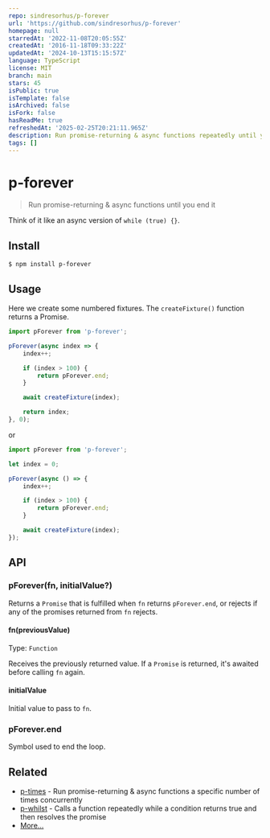 ```yaml
---
repo: sindresorhus/p-forever
url: 'https://github.com/sindresorhus/p-forever'
homepage: null
starredAt: '2022-11-08T20:05:55Z'
createdAt: '2016-11-18T09:33:22Z'
updatedAt: '2024-10-13T15:15:57Z'
language: TypeScript
license: MIT
branch: main
stars: 45
isPublic: true
isTemplate: false
isArchived: false
isFork: false
hasReadMe: true
refreshedAt: '2025-02-25T20:21:11.965Z'
description: Run promise-returning & async functions repeatedly until you end it
tags: []
---
```


# p-forever

> Run promise-returning & async functions until you end it

Think of it like an async version of `while (true) {}`.

## Install

```
$ npm install p-forever
```

## Usage

Here we create some numbered fixtures. The `createFixture()` function returns a Promise.

```js
import pForever from 'p-forever';

pForever(async index => {
	index++;

	if (index > 100) {
		return pForever.end;
	}

	await createFixture(index);

	return index;
}, 0);
```

or

```js
import pForever from 'p-forever';

let index = 0;

pForever(async () => {
	index++;

	if (index > 100) {
		return pForever.end;
	}

	await createFixture(index);
});
```


## API

### pForever(fn, initialValue?)

Returns a `Promise` that is fulfilled when `fn` returns `pForever.end`, or rejects if any of the promises returned from `fn` rejects.

#### fn(previousValue)

Type: `Function`

Receives the previously returned value. If a `Promise` is returned, it's awaited before calling `fn` again.

#### initialValue

Initial value to pass to `fn`.

### pForever.end

Symbol used to end the loop.

## Related

- [p-times](https://github.com/sindresorhus/p-times) - Run promise-returning & async functions a specific number of times concurrently
- [p-whilst](https://github.com/sindresorhus/p-whilst) - Calls a function repeatedly while a condition returns true and then resolves the promise
- [More…](https://github.com/sindresorhus/promise-fun)
